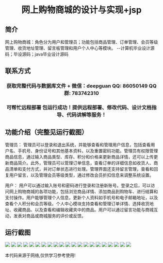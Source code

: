 <p><h1 align="center">网上购物商城的设计与实现+jsp</h1></p>

## 简介
网上购物商城：角色分为用户和管理员；功能包括商品管理、订单管理、会员等级管理、收货地址管理、留言板管理和用户个人中心等模块。    --计算机毕业设计源码；毕设源码；java毕业设计源码


## 联系方式
<p><h3 align="center">获取完整代码与数据库文件 + 微信：deepguan QQ: 86050149 QQ群: 783742310</h3></p>
<p><h3 align="center">可帮忙远程部署 包运行成功！提供远程部署、修改代码、设计文档指导、代码讲解等服务！</h3></p>

## 功能介绍（完整见运行截图）
管理员： 管理员可以登录和退出系统，并能够查看和管理用户信息，包括查看用户名、手机号、身份证号和其他基本资料，以及重置密码功能。管理员有权限管理商品信息，通过输入商品类型、库存、积分和价格来更新商品详情，还可以上传更新商品简介。此外，管理员可以管理订单信息，查看订单的详细信息如收货人、商品清单和支付方式，并对订单状态进行处理。管理界面还支持留言管理，查看和回复用户留言，以及管理会员等级类型，通过修改会员折扣信息来调整系统设置。

用户： 用户可以通过输入账号和密码进行登录和注册新账号。登录之后，可以访问网上购物商城的各项功能，包括浏览商品详情、添加商品到购物车、进行结算和支付操作。用户能够管理个人信息，更新个人资料如手机号和电子邮箱地址，以及查看个人积分和会员等级。个人中心模块支持查看和管理订单详情、选择收货地址、收藏商品、以及查看和编辑收藏夹中的商品。用户可以通过留言功能与商城互动，发表对商品或商城服务的评价或反馈。


## 运行截图
![](https://bs-1329754181.cos.ap-shanghai.myqcloud.com/ssm/OnlineShoppingMallJsp1/img/001.jpg)
![](https://bs-1329754181.cos.ap-shanghai.myqcloud.com/ssm/OnlineShoppingMallJsp1/img/002.jpg)
![](https://bs-1329754181.cos.ap-shanghai.myqcloud.com/ssm/OnlineShoppingMallJsp1/img/003.jpg)
![](https://bs-1329754181.cos.ap-shanghai.myqcloud.com/ssm/OnlineShoppingMallJsp1/img/004.jpg)
![](https://bs-1329754181.cos.ap-shanghai.myqcloud.com/ssm/OnlineShoppingMallJsp1/img/005.jpg)
![](https://bs-1329754181.cos.ap-shanghai.myqcloud.com/ssm/OnlineShoppingMallJsp1/img/006.jpg)
![](https://bs-1329754181.cos.ap-shanghai.myqcloud.com/ssm/OnlineShoppingMallJsp1/img/007.jpg)
![](https://bs-1329754181.cos.ap-shanghai.myqcloud.com/ssm/OnlineShoppingMallJsp1/img/008.jpg)
![](https://bs-1329754181.cos.ap-shanghai.myqcloud.com/ssm/OnlineShoppingMallJsp1/img/009.jpg)
![](https://bs-1329754181.cos.ap-shanghai.myqcloud.com/ssm/OnlineShoppingMallJsp1/img/010.jpg)
![](https://bs-1329754181.cos.ap-shanghai.myqcloud.com/ssm/OnlineShoppingMallJsp1/img/011.jpg)
![](https://bs-1329754181.cos.ap-shanghai.myqcloud.com/ssm/OnlineShoppingMallJsp1/img/012.jpg)
![](https://bs-1329754181.cos.ap-shanghai.myqcloud.com/ssm/OnlineShoppingMallJsp1/img/013.jpg)
![](https://bs-1329754181.cos.ap-shanghai.myqcloud.com/ssm/OnlineShoppingMallJsp1/img/014.jpg)
![](https://bs-1329754181.cos.ap-shanghai.myqcloud.com/ssm/OnlineShoppingMallJsp1/img/015.jpg)
![](https://bs-1329754181.cos.ap-shanghai.myqcloud.com/ssm/OnlineShoppingMallJsp1/img/016.jpg)
![](https://bs-1329754181.cos.ap-shanghai.myqcloud.com/ssm/OnlineShoppingMallJsp1/img/017.jpg)
![](https://bs-1329754181.cos.ap-shanghai.myqcloud.com/ssm/OnlineShoppingMallJsp1/img/018.jpg)
![](https://bs-1329754181.cos.ap-shanghai.myqcloud.com/ssm/OnlineShoppingMallJsp1/img/019.jpg)
![](https://bs-1329754181.cos.ap-shanghai.myqcloud.com/ssm/OnlineShoppingMallJsp1/img/020.jpg)
![](https://bs-1329754181.cos.ap-shanghai.myqcloud.com/ssm/OnlineShoppingMallJsp1/img/021.jpg)

<p>本代码来源于网络,仅供学习参考使用!</p>
